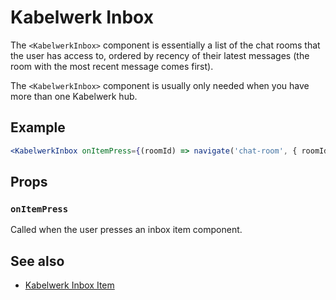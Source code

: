 # Kabelwerk Inbox

The `<KabelwerkInbox>` component is essentially a list of the chat rooms that the user has access to, ordered by recency of their latest messages (the room with the most recent message comes first).

The `<KabelwerkInbox>` component is usually only needed when you have more than one Kabelwerk hub.

## Example

```jsx
<KabelwerkInbox onItemPress={(roomId) => navigate('chat-room', { roomId })} />
```

## Props

### `onItemPress`

Called when the user presses an inbox item component.

## See also

- [Kabelwerk Inbox Item](./KabelwerkInboxItem.md)
